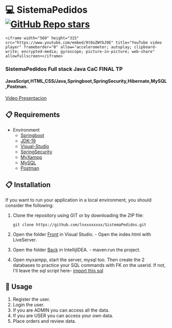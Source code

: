 # 💻 SistemaPedidos  [![GitHub Repo stars](https://img.shields.io/github/stars/lnxxxxxxxx/SistemaPedidos?style=social)](https://github.com/lnxxxxxxxx/SistemaPedidos/stargazers)

``````<iframe width="560" height="315" src="https://www.youtube.com/embed/9t8oZWYbJ9E" title="YouTube video player" frameborder="0" allow="accelerometer; autoplay; clipboard-write; encrypted-media; gyroscope; picture-in-picture; web-share" allowfullscreen></iframe>``````

### SistemaPedidos Full stack Java CaC FINAL TP 
#### JavaScript,HTML,CSS/Java,Springboot,SpringSecurity,Hibernate,MySQL,Postman.

  
  [Video Presentacion](https://youtu.be/9t8oZWYbJ9E)
  

  
## 📋 Requirements
- Environment 
  - [Springboot](https://spring.io/projects/spring-boot)
  - [JDK-19](https://www.oracle.com/java/technologies/javase/jdk19-archive-downloads.html)
  - [Visual-Studio](https://code.visualstudio.com/download)
  - [SpringSecurity](https://spring.io/projects/spring-security)
  - [MyXampp](https://www.apachefriends.org/es/index.html)
  - [MySQL](https://www.mysql.com/)
  - [Postman](https://www.postman.com/product/rest-client/)
 
## 📋 Installation
  If you want to run your application in a local environment, you should consider the following:
  1. Clone the repository using GIT or by downloading the ZIP file:

      ```git clone https://github.com/lnxxxxxxxx/SistemaPedidos.git```
      
  2. Open the folder [Front](https://github.com/lnxxxxxxxx/SistemaPedidos/tree/main/Front) in Visual Studio.
    - Open the index.html with LiveServer.
  3. Open the folder [Back](https://github.com/lnxxxxxxxx/SistemaPedidos/tree/main/Back) in IntellijIDEA.
    - maven:run the project.
     
  4. Open myxampp, start the server, mysql too. Then create the 2 databases to practice your SQL commands with FK on the userid.
If not, I'll leave the sql script here- [import this sql](https://github.com/lnxxxxxxxx/SistemaPedidos/blob/main/user.sql)
 

## 🔧 Usage
  
  1. Register the user.
  2. Login the user.
  3. If you are ADMIN you can access all the data.
  4. If you are USER you can access your own data.
  5. Place orders and review data.

